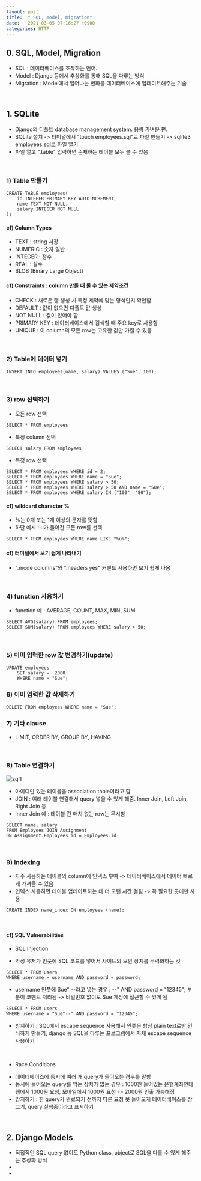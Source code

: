 ```yaml
---
layout: post
title:  " SQL, model, migration"
date:   2021-03-05 07:16:27 +0900
categories: HTTP
---
```


## 0. SQL, Model, Migration
- SQL : 데이터베이스를 조작하는 언어.
- Model : Django 등에서 추상화를 통해 SQL을 다루는 방식  
- Migration : Model에서 일어나는 변화를 데이터베이스에 업데이트해주는 기술

<br/>

## 1. SQLite
- Django의 디폴트 database management system. 용량 가벼운 편.
- SQLite 설치 -> 터미널에서 "touch employees.sql"로 파일 만들기 -> sqlite3 employees.sql로 파일 열기
- 파일 열고 ".table" 입력하면 존재하는 테이블 모두 볼 수 있음

<br/>

### 1) Table 만들기
```
CREATE TABLE employees(
    id INTEGER PRIMARY KEY AUTOINCREMENT,
    name TEXT NOT NULL,
    salary INTEGER NOT NULL
);
```
#### cf) Column Types
- TEXT : string 저장
- NUMERIC : 숫자 일반
- INTEGER : 정수
- REAL : 실수
- BLOB (Binary Large Object)

#### cf) Constraints : column 만들 때 둘 수 있는 제약조건
- CHECK : 새로운 행 생성 시 특정 제약에 맞는 형식인지 확인함
- DEFAULT : 값이 없으면 디폴트 값 생성
- NOT NULL : 값이 있어야 함
- PRIMARY KEY : 데이터베이스에서 검색할 때 주요 key로 사용함
- UNIQUE : 이 column의 모든 row는 고유한 값만 가질 수 있음

<br/>

### 2) Table에 데이터 넣기
```
INSERT INTO employees(name, salary) VALUES ("Sue", 100);
```

<br/>

### 3) row 선택하기
- 모든 row 선택
```
SELECT * FROM employees
```
- 특정 column 선택
```
SELECT salary FROM employees
```
- 특정 row 선택
```
SELECT * FROM employees WHERE id = 2;
SELECT * FROM employees WHERE name = "Sue";
SELECT * FROM employees WHERE salary > 50;
SELECT * FROM employees WHERE salary > 50 AND name = "Sue";
SELECT * FROM employees WHERE salary IN ("100", "80");
```

#### cf) wildcard character %
- %는 0개 또는 1개 이상의 문자를 뜻함
- 하단 예시 : u가 들어간 모든 row를 선택
```
SELECT * FROM employees WHERE name LIKE "%u%";
```

#### cf) 터미널에서 보기 쉽게 나타내기
- ".mode columns"와 ".headers yes" 커맨드 사용하면 보기 쉽게 나옴

<br/>

### 4) function 사용하기
- function 예 : AVERAGE, COUNT, MAX, MIN, SUM
```
SELECT AVG(salary) FROM employees;
SELECT SUM(salary) FROM employees WHERE salary > 50;
```

<br/>

### 5) 이미 입력한 row 값 변경하기(update)
```
UPDATE employees
    SET salary =  2000
    WHERE name = "Sue";
```

### 6) 이미 입력한 값 삭제하기
```
DELETE FROM employees WHERE name = "Sue";
```

### 7) 기타 clause
- LIMIT, ORDER BY, GROUP BY, HAVING

<br/>

### 8) Table 연결하기
![sql1](https://eungang3.github.io/sue-is-programming/assets/sql1.jpg)
- 아이디만 있는 테이블을 association table이라고 함
- JOIN : 여러 테이블 연결해서 query 넣을 수 있게 해줌. Inner Join, Left Join, Right Join 등 
- Inner Join 예 : 테이블 간 매치 없는 row는 무시함
```
SELECT name, salary
FROM Employees JOIN Assignment
ON Assignment.Employees_id = Employees.id
```

<br/>

### 9) Indexing
- 자주 사용하는 테이블의 column에 인덱스 부여 -> 데이터베이스에서 데이터 빠르게 가져올 수 있음
- 인덱스 사용하면 테이블 업데이트하는 데 더 오랜 시간 걸림 -> 꼭 필요한 곳에만 사용
```
CREATE INDEX name_index ON employees (name);
```

<br/>

#### cf) SQL Vulnerabilities
- SQL Injection
 + 악성 유저가 인풋에 SQL 코드를 넣어서 사이트의 보안 장치를 무력화하는 것
 ```
 SELECT * FROM users
 WHERE username = username AND password = password;
 ```
 + username 인풋에 Sue" --라고 넣는 경우 : --" AND password = "12345"; 부분이 코멘트 처리됨 -> 비밀번호 없이도 Sue 계정에 접근할 수 있게 됨
 ```
 SELECT * FROM users
 WHERE username = "Sue"--" AND password = "12345";
 ```
 + 방지하기 : SQL에서 escape sequence 사용해서 인풋은 항상 plain text로만 인식하게 만들기, django 등 SQL을 다루는 프로그램에서 자체 escape sequence 사용하기 
 
 <br/>
 
- Race Conditions
 + 데이터베이스에 동시에 여러 개 query가 들어오는 경우를 말함
 + 동시에 들어오는 query를 막는 장치가 없는 경우 : 1000원 들어있는 은행계좌인데 웹에서 1000원 요청, 모바일에서 1000원 요청 -> 2000원 인출 가능해짐
 + 방지하기 : 한 query가 완료되기 전까지 다른 요청 못 들어오게 데이터베이스를 잠그기, query 실행중이라고 표시하기
 
 <br/>
 
 ## 2. Django Models
 - 직접적인 SQL query 없이도 Python class, object로 SQL을 다룰 수 있게 해주는 추상화 방식
 - 
 - 
